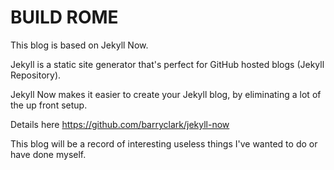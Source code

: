 # BUILD ROME

This blog is based on Jekyll Now.

Jekyll is a static site generator that's perfect for GitHub hosted blogs (Jekyll Repository).

Jekyll Now makes it easier to create your Jekyll blog, by eliminating a lot of the up front setup.

Details here https://github.com/barryclark/jekyll-now

This blog will be a record of interesting useless things I've wanted to do or have done myself.
